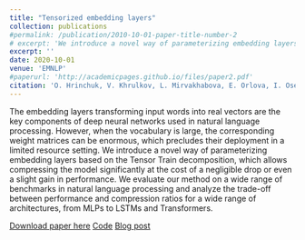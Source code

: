 ```yaml
---
title: "Tensorized embedding layers"
collection: publications
#permalink: /publication/2010-10-01-paper-title-number-2
# excerpt: 'We introduce a novel way of parameterizing embedding layers based on the Tensor Train decomposition, which allows compressing the model significantly at the cost of a negligible drop or even a slight gain in performance. We evaluate our method on a wide range of benchmarks in natural language processing and analyze the trade-off between performance and compression ratios for a wide range of architectures, from MLPs to LSTMs and Transformers.'
excerpt: ''
date: 2020-10-01
venue: 'EMNLP'
#paperurl: 'http://academicpages.github.io/files/paper2.pdf'
citation: 'O. Hrinchuk, V. Khrulkov, L. Mirvakhabova, E. Orlova, I. Oseledets'
---
```


The embedding layers transforming input words into real vectors are the key components of deep neural networks used in natural language processing. However, when the vocabulary is large, the corresponding weight matrices can be enormous, which precludes their deployment in a limited resource setting. We introduce a novel way of parameterizing embedding layers based on the Tensor Train decomposition, which allows compressing the model significantly at the cost of a negligible drop or even a slight gain in performance. We evaluate our method on a wide range of benchmarks in natural language processing and analyze the trade-off between performance and compression ratios for a wide range of architectures, from MLPs to LSTMs and Transformers.

[Download paper here](https://aclanthology.org/2020.findings-emnlp.436/) [Code](https://github.com/KhrulkovV/tt-pytorch) [Blog post](https://elena-orlova.github.io/posts/TT_TR_NN_compression/) 